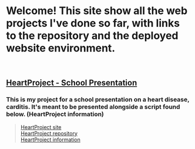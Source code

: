 # Welcome! This site show all the web projects I've done so far, with links to the repository and the deployed website environment.

<br>

## <u>HeartProject - School Presentation</u> <br>
### This is my project for a school presentation on a heart disease, carditis. It's meant to be presented alongside a script found below. (HeartProject information)

> [HeartProject site](https://snowynx.github.io/HeartProject) <br>
> [HeartProject repository](https://github.com/Snowynx/HeartProject) <br>
> [HeartProject information](https://github.com/Snowynx/HeartProject/blob/master/INFORMATION.md)


